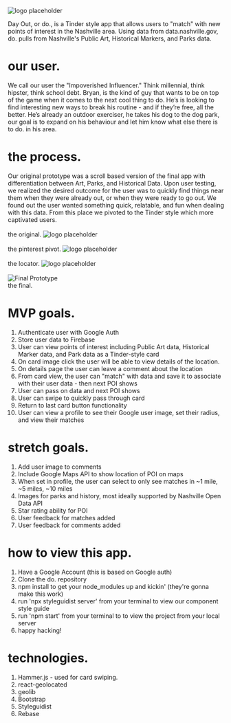 
![logo placeholder](ReadmeFiles/doLogo.png "Logo placeholder")

Day Out, or do., is a Tinder style app that allows users to "match" with new points of interest in the Nashville area. Using data from data.nashville.gov, do. pulls from Nashville's Public Art, Historical Markers, and Parks data. 

# our user.

We call our user the "Impoverished Influencer." Think millennial, think hipster, think school debt. Bryan, is the kind of guy that wants to be on top of the game when it comes to the next cool thing to do. He’s is looking to find interesting new ways to break his routine - and if they’re free, all the better. He’s already an outdoor exerciser, he takes his dog to the dog park, our goal is to expand on his behaviour and let him know what else there is to do. in  his area. 

# the process.
Our original prototype was a scroll based version of the final app with differentiation between Art, Parks, and Historical Data. Upon user testing, we realized the desired outcome for the user was to quickly find things near them when they were already out, or when they were ready to go out. We found out the user wanted something quick, relatable, and fun when dealing with this data.  From this place we pivoted to the Tinder style which more captivated users. 
<br />
<br />
the original. 
![logo placeholder](ReadmeFiles/1.png "Logo placeholder")
<br />
<br />
the pinterest pivot. 
![logo placeholder](ReadmeFiles/2.png "Logo placeholder")
<br />
<br />
the locator. 
![logo placeholder](ReadmeFiles/1.png "Logo placeholder")
<br />
<br />
![Final Prototype](ReadmeFiles/do.gif)
<br />
the final.

# MVP goals.
1. Authenticate user with Google Auth
1. Store user data to Firebase
1. User can view points of interest including Public Art data, Historical Marker data, and Park data as a Tinder-style card
1. On card image click the user will be able to view details of the location.
1. On details page the user can leave a comment about the location
1. From card view, the user can "match" with data and save it to associate with their user data - then next POI shows
1. User can pass on data and next POI shows
1. User can swipe to quickly pass through card
1. Return to last card button functionality
1. User can view a profile to see their Google user image, set their radius, and view their matches

# stretch goals.
1. Add user image to comments
1. Include Google Maps API to show location of POI on maps
1. When set in profile, the user can select to only see matches in ~1 mile, ~5 miles, ~10 miles
1. Images for parks and history, most ideally supported by Nashville Open Data API
1. Star rating ability for POI
1. User feedback for matches added 
1. User feedback for comments added


# how to view this app.
1. Have a Google Account (this is based on Google auth)
1. Clone the do. repository
1. npm install to get your node_modules up and kickin' (they're gonna make this work)
1. run 'npx styleguidist server' from your terminal to view our component style guide 
1. run 'npm start' from your terminal to to view the project from your local server
1. happy hacking! 


# technologies.
1. Hammer.js - used for card swiping.
1. react-geolocated 
1. geolib
1. Bootstrap
1. Styleguidist
1. Rebase
